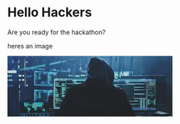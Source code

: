 <h1>Hello Hackers</h1>
<p>Are you ready for the hackathon?</p>

<p>heres an image</p>
<img src="download.jfif"
